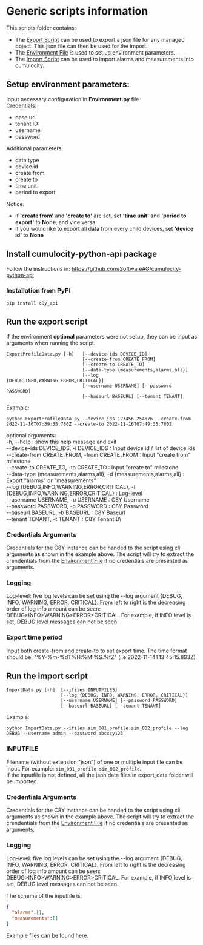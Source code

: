 # Generic scripts information
This scripts folder contains:
- The [Export Script](./ExportOrImportProfileData.py) can be used to export a json file for any managed object. This json file can then be used for the import.
- The [Environment File](./Environment.py) is used to set up environment parameters.
- The [Import Script](./ImportData.py) can be used to import alarms and measurements into cumulocity.

## Setup environment parameters:
Input necessary configuration in **Environment.py** file\
Credentials:
- base url
- tenant ID 
- username 
- password

Additional parameters:
- data type
- device id
- create from
- create to
- time unit
- period to export

Notice: 
- if **'create from'** and **'create to'** are set, set **'time unit'** and **'period to export'** to **None**, and vice versa.
- if you would like to export all data from every child devices, set **'device id'** to **None**

## Install cumulocity-python-api package
Follow the instructions in: https://github.com/SoftwareAG/cumulocity-python-api

### Installation from PyPI
```shell
pip install c8y_api
```

## Run the export script
If the environment **optional** parameters were not setup, they can be input as arguments when running the script.
```shell
ExportProfileData.py [-h]   [--device-ids DEVICE_ID]
                            [--create-from CREATE_FROM]
                            [--create-to CREATE_TO]
                            [--data-type {measurements,alarms,all}]
                            [--log {DEBUG,INFO,WARNING,ERROR,CRITICAL}]
                            [--username USERNAME] [--password PASSWORD]
                            [--baseurl BASEURL] [--tenant TENANT]

```
Example:
```shell
python ExportProfileData.py --device-ids 123456 254676 --create-from 2022-11-16T07:39:35.780Z --create-to 2022-11-16T07:49:35.780Z
```

optional arguments:\
  -h, --help : show this help message and exit\
  --device-ids DEVICE_IDS, -i DEVICE_IDS : Input device id / list of device ids\
  --create-from CREATE_FROM, -from CREATE_FROM : Input "create from" milestone\
  --create-to CREATE_TO, -to CREATE_TO : Input "create to" milestone\
  --data-type {measurements,alarms,all}, -d {measurements,alarms,all} : Export "alarms" or "measurements"\
  --log {DEBUG,INFO,WARNING,ERROR,CRITICAL}, -l {DEBUG,INFO,WARNING,ERROR,CRITICAL} : Log-level\
  --username USERNAME, -u USERNAME : C8Y Username\
  --password PASSWORD, -p PASSWORD : C8Y Password\
  --baseurl BASEURL, -b BASEURL : C8Y Baseurl\
  --tenant TENANT, -t TENANT : C8Y TenantID\

### Credentials Arguments
Credentials for the C8Y instance can be handed to the script using cli arguments as shown in the example above. The script will try to extract the crendentials from the [Environment File](./Environment.py) if no credentials are presented as arguments.

### Logging
Log-level: five log levels can be set using the --log argument {DEBUG, INFO, WARNING, ERROR, CRITICAL}. From left to right is the decreasing order of log info amount can be seen: DEBUG>INFO>WARNING>ERROR>CRITICAL. For example, if INFO level is set, DEBUG level messages can not be seen.

### Export time period
Input both create-from and create-to to set export time. The time format should be: "%Y-%m-%dT%H:%M:%S.%fZ" (i.e 2022-11-14T13:45:15.893Z)


## Run the import script
 
```shell
ImportData.py [-h]  [--ifiles INPUTFILES] 
                    [--log {DEBUG, INFO, WARNING, ERROR, CRITICAL}] 
                    [--username USERNAME] [--password PASSWORD]
                    [--baseurl BASEURL] [--tenant TENANT]
```
Example:
```shell
python ImportData.py --ifiles sim_001_profile sim_002_profile --log DEBUG --username admin --password abcxzy123
```
### INPUTFILE 
Filename (without extension "json") of one or multiple input file can be input. For example: ```sim_001_profile sim_002_profile```.\
If the inputfile is not defined, all the json data files in export_data folder will be imported.

### Credentials Arguments
Credentials for the C8Y instance can be handed to the script using cli arguments as shown in the example above. The script will try to extract the crendentials from the [Environment File](./Environment.py) if no credentials are presented as arguments.

### Logging
Log-level: five log levels can be set using the --log argument {DEBUG, INFO, WARNING, ERROR, CRITICAL}. From left to right is the decreasing order of log info amount can be seen: DEBUG>INFO>WARNING>ERROR>CRITICAL. For example, if INFO level is set, DEBUG level messages can not be seen.


The schema of the inputfile is:
```json
{
  "alarms":[],
  "measurements":[]
}
```
Example files can be found [here](./export_data/).